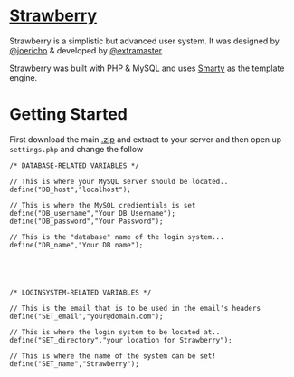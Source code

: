 # [Strawberry](http://lifes.gd/strawberry)

Strawberry is a simplistic but advanced user system. It was designed by [@joericho](http://twitter.com/joericho) & developed by [@extramaster](https://twitter.com/extramaster)

Strawberry was built with PHP & MySQL and uses [Smarty](http://www.smarty.net) as the template engine.


# Getting Started

First download the main [.zip]() and extract to your server and then open up `settings.php` and change the follow

```
/* DATABASE-RELATED VARIABLES */

// This is where your MySQL server should be located..
define("DB_host","localhost");

// This is where the MySQL credientials is set
define("DB_username","Your DB Username");
define("DB_password","Your Password");

// This is the "database" name of the login system...
define("DB_name","Your DB name");





/* LOGINSYSTEM-RELATED VARIABLES */

// This is the email that is to be used in the email's headers
define("SET_email","your@domain.com");

// This is where the login system to be located at..
define("SET_directory","your location for Strawberry");

// This is where the name of the system can be set!
define("SET_name","Strawberry");
```
